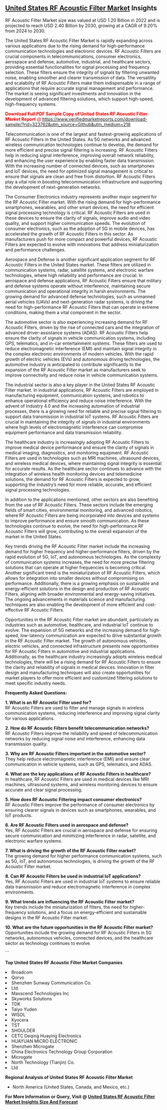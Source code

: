 <h2><a href="https://www.verifiedmarketreports.com/download-sample/?rid=323762&amp;utm_source=Github&amp;utm_medium=218" target="_blank">United States RF Acoustic Filter Market</a> Insights</h2><p>RF Acoustic Filter Market size was valued at USD 1.20 Billion in 2022 and is projected to reach USD 2.40 Billion by 2030, growing at a CAGR of 9.20% from 2024 to 2030.</p><p> <p>The United States RF Acoustic Filter Market is rapidly expanding across various applications due to the rising demand for high-performance communication technologies and electronic devices. RF Acoustic Filters are crucial components in telecommunications, consumer electronics, aerospace and defense, automotive, industrial, and healthcare sectors, providing essential functionalities for signal processing and frequency selection. These filters ensure the integrity of signals by filtering unwanted noise, enabling smoother and clearer transmission of data. The versatility and scalability of RF Acoustic Filters make them indispensable in a range of applications that require accurate signal management and performance. The market is seeing significant investments and innovation in the development of advanced filtering solutions, which support high-speed, high-frequency systems. <p><span class=""><span style="color: #ff0000;"><strong>Download Full PDF Sample Copy of United States RF Acoustic Filter Market Report</strong> @ </span><a href="https://www.verifiedmarketreports.com/download-sample/?rid=323762&amp;utm_source=Github&amp;utm_medium=218" target="_blank">https://www.verifiedmarketreports.com/download-sample/?rid=323762&amp;utm_source=Github&amp;utm_medium=218</a></span></p></p> <p>Telecommunication is one of the largest and fastest-growing applications of RF Acoustic Filters in the United States. As 5G networks and advanced wireless communication technologies continue to develop, the demand for more efficient and precise signal filtering is increasing. RF Acoustic Filters help in reducing signal interference, improving overall network reliability, and enhancing the user experience by enabling faster data transmission. With the increasing number of connected devices, such as smartphones and IoT devices, the need for optimized signal management is critical to ensure that signals are clean and free from distortion. RF Acoustic Filters play a vital role in boosting telecommunication infrastructure and supporting the development of next-generation networks.</p> <p>The Consumer Electronics industry represents another major segment for the RF Acoustic Filter market. With the rising demand for high-performance smartphones, wearables, and other smart devices, the need for efficient signal processing technology is critical. RF Acoustic Filters are used in these devices to ensure the clarity of signals, improve audio and video quality, and support higher communication speeds. The evolution of consumer electronics, such as the adoption of 5G in mobile devices, has accelerated the growth of RF Acoustic Filters in this sector. As manufacturers push for more compact and powerful devices, RF Acoustic Filters are expected to evolve with innovations that address miniaturization and performance challenges.</p> <p>Aerospace and Defense is another significant application segment for RF Acoustic Filters in the United States market. These filters are utilized in communication systems, radar, satellite systems, and electronic warfare technologies, where high reliability and performance are crucial. In aerospace and defense applications, RF Acoustic Filters ensure that military and defense systems operate without interference, maintaining secure communication and operational integrity in harsh environments. The growing demand for advanced defense technologies, such as unmanned aerial vehicles (UAVs) and next-generation radar systems, is driving the need for high-performance RF Acoustic Filters that can operate in extreme conditions, making them a vital component in the sector.</p> <p>The automotive sector is also experiencing increasing demand for RF Acoustic Filters, driven by the rise of connected cars and the integration of advanced driver-assistance systems (ADAS). RF Acoustic Filters help ensure the clarity of signals in vehicle communication systems, including GPS, telematics, and in-car entertainment systems. These filters are used to reduce electromagnetic interference (EMI) and maintain signal integrity in the complex electronic environments of modern vehicles. With the rapid growth of electric vehicles (EVs) and autonomous driving technologies, the automotive industry is anticipated to contribute significantly to the expansion of the RF Acoustic Filter market as manufacturers seek to improve connectivity and reduce noise in vehicle communication systems.</p> <p>The industrial sector is also a key player in the United States RF Acoustic Filter market. In industrial applications, RF Acoustic Filters are employed in manufacturing equipment, communication systems, and robotics to enhance operational efficiency and reduce noise interference. With the advent of Industry 4.0 and the increasing automation of industrial processes, there is a growing need for reliable and precise signal filtering to support data transmission in industrial IoT systems. RF Acoustic Filters are crucial in maintaining the integrity of signals in industrial environments where high levels of electromagnetic interference can compromise equipment performance and data transmission reliability.</p> <p>The healthcare industry is increasingly adopting RF Acoustic Filters to improve medical device performance and ensure the clarity of signals in medical imaging, diagnostics, and monitoring equipment. RF Acoustic Filters are used in technologies such as MRI machines, ultrasound devices, and wireless medical devices, where maintaining signal integrity is essential for accurate results. As the healthcare sector continues to advance with the integration of wireless health monitoring devices and telemedicine solutions, the demand for RF Acoustic Filters is expected to grow, supporting the industry’s need for more reliable, accurate, and efficient signal processing technologies.</p> <p>In addition to the applications mentioned, other sectors are also benefiting from the use of RF Acoustic Filters. These sectors include the emerging fields of smart cities, environmental monitoring, and advanced robotics, where RF Acoustic Filters are being incorporated into devices and systems to improve performance and ensure smooth communication. As these technologies continue to evolve, the need for high-performance RF Acoustic Filters will grow, contributing to the overall expansion of the market in the United States.</p> <p>Key trends driving the RF Acoustic Filter market include the increasing demand for higher frequency and higher-performance filters, driven by the rapid evolution of 5G, IoT, and autonomous technologies. As the complexity of communication systems increases, the need for more precise filtering solutions that can operate at higher frequencies is becoming critical. Another significant trend is the miniaturization of RF Acoustic Filters, which allows for integration into smaller devices without compromising on performance. Additionally, there is a growing emphasis on sustainable and energy-efficient solutions in the design and production of RF Acoustic Filters, aligning with broader environmental and energy-saving initiatives. The ongoing advancements in materials science and manufacturing techniques are also enabling the development of more efficient and cost-effective RF Acoustic Filters.</p> <p>Opportunities in the RF Acoustic Filter market are abundant, particularly as industries such as automotive, healthcare, and industrial IoT continue to evolve. The expansion of 5G networks and the increasing demand for high-speed, low-latency communication are expected to drive substantial growth in the RF Acoustic Filter market. The growth of autonomous vehicles, electric vehicles, and connected infrastructure presents new opportunities for RF Acoustic Filters in automotive and industrial applications. Additionally, as the healthcare industry increasingly adopts wireless medical technologies, there will be a rising demand for RF Acoustic Filters to ensure the clarity and reliability of signals in medical devices. Innovation in filter design and manufacturing techniques will also create opportunities for market players to offer more efficient and customized filtering solutions to meet specific industry needs.</p> <p><strong>Frequently Asked Questions:</strong></p> <p><strong>1. What is an RF Acoustic Filter used for?</strong><br>RF Acoustic Filters are used to filter and manage signals in wireless communication systems, reducing interference and improving signal clarity for various applications.</p> <p><strong>2. How do RF Acoustic Filters benefit telecommunication networks?</strong><br>RF Acoustic Filters improve the reliability and speed of telecommunication networks by reducing signal noise and interference, enhancing data transmission quality.</p> <p><strong>3. Why are RF Acoustic Filters important in the automotive sector?</strong><br>They help reduce electromagnetic interference (EMI) and ensure clear communication in vehicle systems, such as GPS, telematics, and ADAS.</p> <p><strong>4. What are the key applications of RF Acoustic Filters in healthcare?</strong><br>In healthcare, RF Acoustic Filters are used in medical devices like MRI machines, ultrasound systems, and wireless monitoring devices to ensure accurate and clear signal processing.</p> <p><strong>5. How does RF Acoustic Filtering impact consumer electronics?</strong><br>RF Acoustic Filters improve the performance of consumer electronics by ensuring clearer signals in devices such as smartphones, wearables, and IoT products.</p> <p><strong>6. Are RF Acoustic Filters used in aerospace and defense?</strong><br>Yes, RF Acoustic Filters are crucial in aerospace and defense for ensuring secure communication and minimizing interference in radar, satellite, and electronic warfare systems.</p> <p><strong>7. What is driving the growth of the RF Acoustic Filter market?</strong><br>The growing demand for higher performance communication systems, such as 5G, IoT, and autonomous technologies, is driving the growth of the RF Acoustic Filter market.</p> <p><strong>8. Can RF Acoustic Filters be used in industrial IoT applications?</strong><br>Yes, RF Acoustic Filters are used in industrial IoT systems to ensure reliable data transmission and reduce electromagnetic interference in complex environments.</p> <p><strong>9. What trends are influencing the RF Acoustic Filter market?</strong><br>Key trends include the miniaturization of filters, the need for higher-frequency solutions, and a focus on energy-efficient and sustainable designs in the RF Acoustic Filter market.</p> <p><strong>10. What are the future opportunities in the RF Acoustic Filter market?</strong><br>Opportunities include the growing demand for RF Acoustic Filters in 5G networks, autonomous vehicles, connected devices, and the healthcare sector as technology continues to evolve.</p> ```</p><p><strong>Top United States RF Acoustic Filter Market Companies</strong></p><div data-test-id=""><p><li>Broadcom</li><li> Qorvo</li><li> Shenzhen Sunway Communication Co.</li><li>Ltd.</li><li> Maxscend Technologies Inc</li><li> Skyworks Solutions</li><li> TDK</li><li> Taiyo Yuden</li><li> WISOL</li><li> Kyocera</li><li> TST</li><li> SHOULDER</li><li> CETC Deqing Huaying Electronics</li><li> HUAYUAN MICRO ELECTRONIC</li><li> Shenzhen Microgate</li><li> China Electronics Technology Group Corporation</li><li> Microgate</li><li> North Technology (Tianjin) Co.</li><li> Ltd</li></p><div><strong>Regional Analysis of&nbsp;United States RF Acoustic Filter Market</strong></div><ul><li dir="ltr"><p dir="ltr">North America&nbsp;(United States, Canada, and Mexico, etc.)</p></li></ul><p><strong>For More Information or Query, Visit @&nbsp;</strong><strong><a href="https://www.verifiedmarketreports.com/product/rf-acoustic-filter-market/?utm_source=Github&amp;utm_medium=218" target="_blank">United States RF Acoustic Filter Market Insights Size And Forecast</a></strong></p></div>
